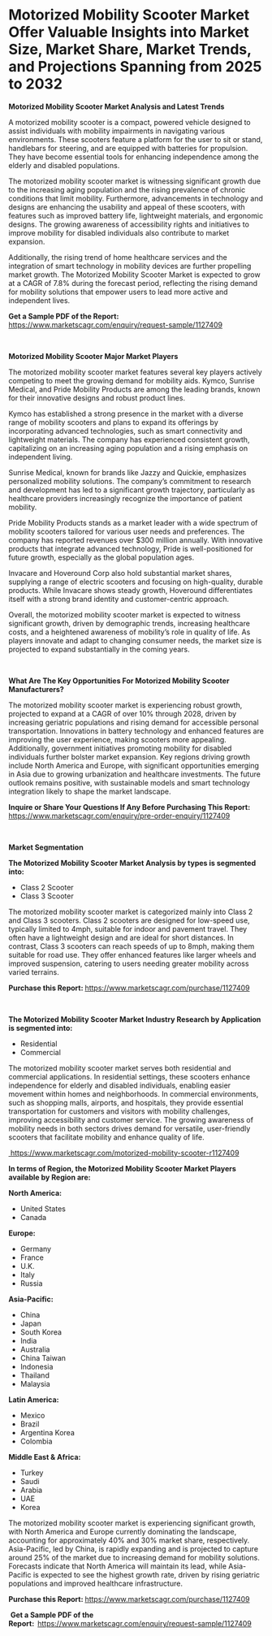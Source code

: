 <p><h1>Motorized Mobility Scooter Market Offer Valuable Insights into Market Size, Market Share, Market Trends, and Projections Spanning from 2025 to 2032</h1></p><p><strong>Motorized Mobility Scooter Market Analysis and Latest Trends</strong></p>
<p><p>A motorized mobility scooter is a compact, powered vehicle designed to assist individuals with mobility impairments in navigating various environments. These scooters feature a platform for the user to sit or stand, handlebars for steering, and are equipped with batteries for propulsion. They have become essential tools for enhancing independence among the elderly and disabled populations.</p><p>The motorized mobility scooter market is witnessing significant growth due to the increasing aging population and the rising prevalence of chronic conditions that limit mobility. Furthermore, advancements in technology and designs are enhancing the usability and appeal of these scooters, with features such as improved battery life, lightweight materials, and ergonomic designs. The growing awareness of accessibility rights and initiatives to improve mobility for disabled individuals also contribute to market expansion.</p><p>Additionally, the rising trend of home healthcare services and the integration of smart technology in mobility devices are further propelling market growth. The Motorized Mobility Scooter Market is expected to grow at a CAGR of 7.8% during the forecast period, reflecting the rising demand for mobility solutions that empower users to lead more active and independent lives.</p></p>
<p><strong>Get a Sample PDF of the Report:&nbsp;</strong> <a href="https://www.marketscagr.com/enquiry/request-sample/1127409?utm_campaign=3044&utm_medium=2&utm_source=Github&utm_content=ia&utm_term=17042025&utm_id=motorized-mobility-scooter">https://www.marketscagr.com/enquiry/request-sample/1127409</a></p>
<p>&nbsp;</p>
<p><strong>Motorized Mobility Scooter Major Market Players</strong></p>
<p><p>The motorized mobility scooter market features several key players actively competing to meet the growing demand for mobility aids. Kymco, Sunrise Medical, and Pride Mobility Products are among the leading brands, known for their innovative designs and robust product lines. </p><p>Kymco has established a strong presence in the market with a diverse range of mobility scooters and plans to expand its offerings by incorporating advanced technologies, such as smart connectivity and lightweight materials. The company has experienced consistent growth, capitalizing on an increasing aging population and a rising emphasis on independent living.</p><p>Sunrise Medical, known for brands like Jazzy and Quickie, emphasizes personalized mobility solutions. The company’s commitment to research and development has led to a significant growth trajectory, particularly as healthcare providers increasingly recognize the importance of patient mobility.</p><p>Pride Mobility Products stands as a market leader with a wide spectrum of mobility scooters tailored for various user needs and preferences. The company has reported revenues over $300 million annually. With innovative products that integrate advanced technology, Pride is well-positioned for future growth, especially as the global population ages.</p><p>Invacare and Hoveround Corp also hold substantial market shares, supplying a range of electric scooters and focusing on high-quality, durable products. While Invacare shows steady growth, Hoveround differentiates itself with a strong brand identity and customer-centric approach.</p><p>Overall, the motorized mobility scooter market is expected to witness significant growth, driven by demographic trends, increasing healthcare costs, and a heightened awareness of mobility’s role in quality of life. As players innovate and adapt to changing consumer needs, the market size is projected to expand substantially in the coming years.</p></p>
<p>&nbsp;</p>
<p><strong>What Are The Key Opportunities For Motorized Mobility Scooter Manufacturers?</strong></p>
<p><p>The motorized mobility scooter market is experiencing robust growth, projected to expand at a CAGR of over 10% through 2028, driven by increasing geriatric populations and rising demand for accessible personal transportation. Innovations in battery technology and enhanced features are improving the user experience, making scooters more appealing. Additionally, government initiatives promoting mobility for disabled individuals further bolster market expansion. Key regions driving growth include North America and Europe, with significant opportunities emerging in Asia due to growing urbanization and healthcare investments. The future outlook remains positive, with sustainable models and smart technology integration likely to shape the market landscape.</p></p>
<p><strong>Inquire or Share Your Questions If Any Before Purchasing This Report:</strong> <a href="https://www.marketscagr.com/enquiry/pre-order-enquiry/1127409?utm_campaign=3044&utm_medium=2&utm_source=Github&utm_content=ia&utm_term=17042025&utm_id=motorized-mobility-scooter">https://www.marketscagr.com/enquiry/pre-order-enquiry/1127409</a></p>
<p>&nbsp;</p>
<p><strong>Market Segmentation</strong></p>
<p><strong>The Motorized Mobility Scooter Market Analysis by types is segmented into:</strong></p>
<p><ul><li>Class 2 Scooter</li><li>Class 3 Scooter</li></ul></p>
<p><p>The motorized mobility scooter market is categorized mainly into Class 2 and Class 3 scooters. Class 2 scooters are designed for low-speed use, typically limited to 4mph, suitable for indoor and pavement travel. They often have a lightweight design and are ideal for short distances. In contrast, Class 3 scooters can reach speeds of up to 8mph, making them suitable for road use. They offer enhanced features like larger wheels and improved suspension, catering to users needing greater mobility across varied terrains.</p></p>
<p><strong>Purchase this Report:&nbsp;</strong><a href="https://www.marketscagr.com/purchase/1127409?utm_campaign=3044&utm_medium=2&utm_source=Github&utm_content=ia&utm_term=17042025&utm_id=motorized-mobility-scooter">https://www.marketscagr.com/purchase/1127409</a></p>
<p>&nbsp;</p>
<p><strong>The Motorized Mobility Scooter Market Industry Research by Application is segmented into:</strong></p>
<p><ul><li>Residential</li><li>Commercial</li></ul></p>
<p><p>The motorized mobility scooter market serves both residential and commercial applications. In residential settings, these scooters enhance independence for elderly and disabled individuals, enabling easier movement within homes and neighborhoods. In commercial environments, such as shopping malls, airports, and hospitals, they provide essential transportation for customers and visitors with mobility challenges, improving accessibility and customer service. The growing awareness of mobility needs in both sectors drives demand for versatile, user-friendly scooters that facilitate mobility and enhance quality of life.</p></p>
<p><a href="https://www.marketscagr.com/motorized-mobility-scooter-r1127409?utm_campaign=3044&utm_medium=2&utm_source=Github&utm_content=ia&utm_term=17042025&utm_id=motorized-mobility-scooter">&nbsp;https://www.marketscagr.com/motorized-mobility-scooter-r1127409</a></p>
<p><strong>In terms of Region, the Motorized Mobility Scooter Market Players available by Region are:</strong></p>
<p>
    <p> <strong> North America: </strong>
        <ul>
            <li>United States</li>
            <li>Canada</li>
        </ul>
        </p> 
    <p> <strong> Europe: </strong>
        <ul>
            <li>Germany</li>
            <li>France</li>
            <li>U.K.</li>
            <li>Italy</li>
            <li>Russia</li>
        </ul>
        </p> 
    <p> <strong> Asia-Pacific: </strong>
        <ul>
            <li>China</li>
            <li>Japan</li>
            <li>South Korea</li>
            <li>India</li>
            <li>Australia</li>
            <li>China Taiwan</li>
            <li>Indonesia</li>
            <li>Thailand</li>
            <li>Malaysia</li>
        </ul>
        </p> 
    <p> <strong> Latin America: </strong>
        <ul>
            <li>Mexico</li>
            <li>Brazil</li>
            <li>Argentina Korea</li>
            <li>Colombia</li>
        </ul>
        </p> 
    <p> <strong> Middle East & Africa: </strong>
        <ul>
            <li>Turkey</li>
            <li>Saudi</li>
            <li>Arabia</li>
            <li>UAE</li>
            <li>Korea</li>
        </ul>
    </p>
    </p>
<p><p>The motorized mobility scooter market is experiencing significant growth, with North America and Europe currently dominating the landscape, accounting for approximately 40% and 30% market share, respectively. Asia-Pacific, led by China, is rapidly expanding and is projected to capture around 25% of the market due to increasing demand for mobility solutions. Forecasts indicate that North America will maintain its lead, while Asia-Pacific is expected to see the highest growth rate, driven by rising geriatric populations and improved healthcare infrastructure.</p></p>
<p><strong>Purchase this Report: </strong><a href="https://www.marketscagr.com/purchase/1127409?utm_campaign=3044&utm_medium=2&utm_source=Github&utm_content=ia&utm_term=17042025&utm_id=motorized-mobility-scooter">https://www.marketscagr.com/purchase/1127409</a></p>
<p>&nbsp;<strong>Get a Sample PDF of the Report:&nbsp;&nbsp;</strong><a href="https://www.marketscagr.com/enquiry/request-sample/1127409?utm_campaign=3044&utm_medium=2&utm_source=Github&utm_content=ia&utm_term=17042025&utm_id=motorized-mobility-scooter">https://www.marketscagr.com/enquiry/request-sample/1127409</a></p>
<p><strong></strong></p>
<p><p></p><p></p><p></p></p>